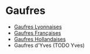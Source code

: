 # Gaufres

- [Gaufres Lyonnaises](./gaufres_lyonnaises.md)
- [Gaufres Françaises](./gaufres_francaises.md)
- [Gaufres Hollandaises](./gaufres_hollandaises.md)
- Gaufres d'Yves (TODO Yves)
